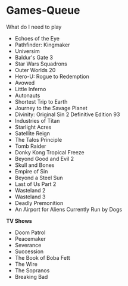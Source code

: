 # Games-Queue
What do I need to play

* Echoes of the Eye
* Pathfinder: Kingmaker
* Universim
* Baldur's Gate 3
* Star Wars Squadrons
* Outer Worlds 20
* Hero-U: Rogue to Redemption
* Avowed
* Little Inferno
* Autonauts
* Shortest Trip to Earth
* Journey to the Savage Planet
* Divinity: Original Sin 2 Definitive Edition 93
* Industries of Titan
* Starlight Acres
* Satellite Reign
* The Talos Principle
* Tomb Raider
* Donky Kong Tropical Freeze
* Beyond Good and Evil 2
* Skull and Bones
* Empire of Sin
* Beyond a Steel Sun
* Last of Us Part 2
* Wasteland 2
* Wasteland 3
* Deadly Premonition
* An Airport for Aliens Currently Run by Dogs


**TV Shows**

* Doom Patrol
* Peacemaker
* Severance
* Succession
* The Book of Boba Fett
* The Wire
* The Sopranos
* Breaking Bad
